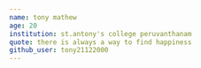 ```yaml
---
name: tony mathew
age: 20
institution: st.antony's college peruvanthanam
quote: there is always a way to find happiness
github_user: tony21122000
---
```

